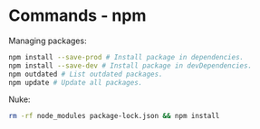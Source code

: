 # Commands - npm

Managing packages:

```sh
npm install --save-prod # Install package in dependencies.
npm install --save-dev # Install package in devDependencies.
npm outdated # List outdated packages.
npm update # Update all packages.
```

Nuke:

```sh
rm -rf node_modules package-lock.json && npm install
```
